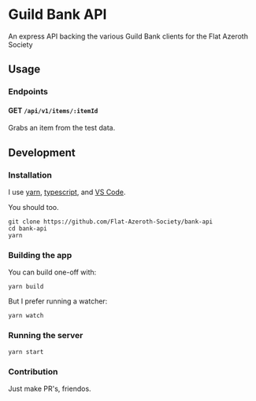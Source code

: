 # Guild Bank API

An express API backing the various Guild Bank clients for the Flat Azeroth Society

## Usage

### Endpoints

#### GET `/api/v1/items/:itemId`

Grabs an item from the test data.

## Development

### Installation

I use [yarn](https://yarnpkg.com/lang/en/), [typescript](https://www.typescriptlang.org/), and [VS Code](https://code.visualstudio.com/).

You should too.

```
git clone https://github.com/Flat-Azeroth-Society/bank-api
cd bank-api
yarn
```

### Building the app

You can build one-off with:

```
yarn build
```

But I prefer running a watcher:

```
yarn watch
```

### Running the server

```
yarn start
```

### Contribution

Just make PR's, friendos.

